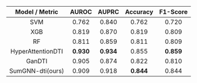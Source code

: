 | Model / Metric      | AUROC  | AUPRC  | Accuracy  | F1-Score  |
|:---------------------:|:--------:|:--------:|:-----------:|:-----------:|
| SVM                 | 0.762  | 0.840  | 0.762     | 0.720     |
| XGB                 | 0.819  | 0.870  | 0.819     | 0.809     |
| RF                  | 0.811  | 0.859  | 0.811     | 0.809     |
| HyperAttentionDTI   | **0.930** | **0.934** | 0.855 | **0.859** |
| GanDTI              | 0.905  | 0.874  | 0.822     | 0.810      |
| SumGNN-dti(ours)    | 0.909  | 0.918  | **0.844** | 0.844     |
